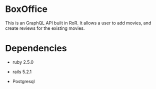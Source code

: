# BoxOffice

This is an GraphQL API built in RoR. It allows a user to add movies, 
and create reviews for the existing movies.

# Dependencies

* ruby 2.5.0

* rails 5.2.1

* Postgresql
